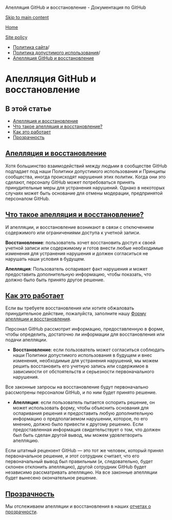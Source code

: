 Апелляция GitHub и восстановление - Документация по GitHub

[Skip to main content](#main-content)

[Home](/ru)

[Site policy](/ru/site-policy)

* [Политика сайта](/ru/site-policy)/
* [Политика допустимого использования](/ru/site-policy/acceptable-use-policies)/
* [Апелляция GitHub и восстановление](/ru/site-policy/acceptable-use-policies/github-appeal-and-reinstatement)

Апелляция GitHub и восстановление
==========

В этой статье
----------

* [Апелляция и восстановление](#appeal-and-reinstatement)
* [Что такое апелляция и восстановление?](#what-are-appeals-and-reinstatements)
* [Как это работает](#how-this-works)
* [Прозрачность](#transparency)

[Апелляция и восстановление](#appeal-and-reinstatement)
----------

Хотя большинство взаимодействий между людьми в сообществе GitHub подпадает под наши Политики допустимого использования и Принципы сообщества, иногда происходят нарушения этих политик. Когда они это сделают, персоналу GitHub может потребоваться принять принудительные меры для устранения нарушений. Однако в некоторых случаях может быть основание для отмены модерации, предпринятой персоналом GitHub.

[Что такое апелляция и восстановление?](#what-are-appeals-and-reinstatements)
----------

И апелляции, и восстановление возникают в связи с отключением содержимого или ограничениями доступа к учетной записи.

**Восстановление**: пользователь хочет восстановить доступ к своей учетной записи или содержимому и готов внести любые необходимые изменения для устранения нарушения и должен согласиться не нарушать наши условия в будущем.

**Апелляция**: Пользователь оспаривает факт нарушения и может предоставить дополнительную информацию, чтобы показать, что должно было быть принято другое решение.

[Как это работает](#how-this-works)
----------

Если вы требуете восстановления или хотите обжаловать принудительное действие, пожалуйста, заполните нашу [Форму апелляции и восстановления](https://support.github.com/contact/reinstatement).

Персонал GitHub рассмотрит информацию, предоставленную в форме, чтобы определить, достаточно ли информации для восстановления или подачи апелляции.

* **Восстановление**: если пользователь может согласиться соблюдать наши Политики допустимого использования в будущем и внес изменения, необходимые для устранения нарушений, мы можем решить восстановить его учетную запись или содержимое в зависимости от обстоятельств и серьезности первоначального нарушения.

Все законные запросы на восстановление будут первоначально рассмотрены персоналом GitHub, и по ним будет принято решение.

* **Апелляция**: если пользователь пытается оспорить решение, он может использовать форму, чтобы объяснить основания для оспаривания решения и предоставить любую дополнительную информацию о предполагаемом нарушении, которое, по его мнению, должно было привести к другому решению. Если предоставленная информация свидетельствует о том, что должен был быть сделан другой вывод, мы можем удовлетворить апелляцию.

Если штатный рецензент GitHub — это тот же человек, который принял первоначальное решение, и этот сотрудник считает, что его первоначальный вывод был правильным (и, следовательно, будет склонен отклонить апелляцию), другой сотрудник GitHub будет независимо рассматривать апелляцию. На все законные апелляции будет вынесено окончательное решение.

[Прозрачность](#transparency)
----------

Мы отслеживаем апелляции и восстановления в наших [отчетах о прозрачности](https://github.blog/2022-01-27-2021-transparency-report/#Appeals_and_other_reinstatements).
